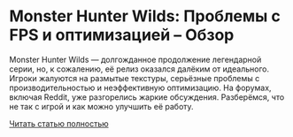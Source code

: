 # Monster Hunter Wilds: Проблемы с FPS и оптимизацией – Обзор



Monster Hunter Wilds — долгожданное продолжение легендарной серии, но, к сожалению, её релиз оказался далёким от идеального. Игроки жалуются на размытые текстуры, серьёзные проблемы с производительностью и неэффективную оптимизацию. На форумах, включая Reddit, уже разгорелись жаркие обсуждения. Разберёмся, что не так с игрой и как можно улучшить её работу.

[Читать статью полностью](https://xyberbara.com/gaming/mhw-fps/)
